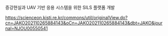 


증강현실과 UAV 기반 응용 시스템을 위한 SILS 플랫폼 개발

https://scienceon.kisti.re.kr/commons/util/originalView.do?cn=JAKO202110265884143&oCn=JAKO202110265884143&dbt=JAKO&journal=NJOU00550541

